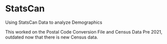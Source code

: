 # StatsCan
Using StatsCan Data to analyze Demographics

This worked on the Postal Code Conversion File and Census Data Pre 2021, outdated now that there is new Census data.
